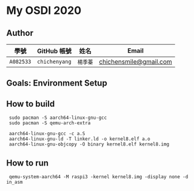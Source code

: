 # My OSDI 2020

## Author

| 學號 | GitHub 帳號 | 姓名 | Email |
| --- | ----------- | --- | --- |
|`A082533`| `chichenyang` | `楊季蓁` | chichensmile@gmail.com |

## Goals: Environment Setup
    
    


## How to build
```
 sudo pacman -S aarch64-linux-gnu-gcc
 sudo pacman -S qemu-arch-extra

 aarch64-linux-gnu-gcc -c a.S
 aarch64-linux-gnu-ld -T linker.ld -o kernel8.elf a.o
 aarch64-linux-gnu-objcopy -O binary kernel8.elf kernel8.img
```
## How to run
```
 qemu-system-aarch64 -M raspi3 -kernel kernel8.img -display none -d in_asm
```
